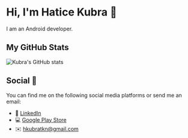 # Hi, I'm Hatice Kubra 👋

I am an Android developer.

## My GitHub Stats

![Kubra's GitHub stats](https://github-readme-stats.vercel.app/api?username=hkubratkn)


## Social 📱
You can find me on the following social media platforms or send me an email:
* 👔 [LinkedIn](https://www.linkedin.com/in/hkubratkn)
* 💻 [Google Play Store](https://play.google.com/store/apps/dev?id=5361596694976613553&hl)
* ✉️ [hkubratkn@gmail.com](mailto:hkubratkn@gmail.com)
